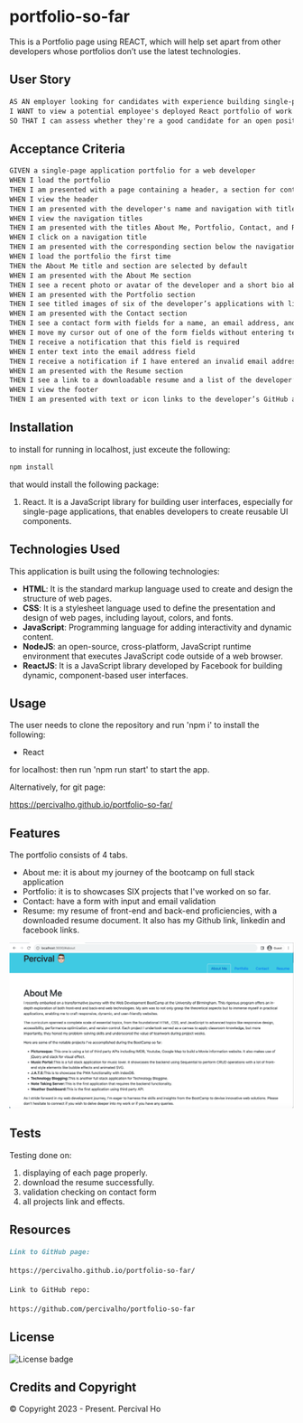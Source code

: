 # portfolio-so-far

This is a Portfolio page using REACT, which will help set apart from other developers whose portfolios don’t use the latest technologies.

## User Story


```md
AS AN employer looking for candidates with experience building single-page applications
I WANT to view a potential employee's deployed React portfolio of work samples
SO THAT I can assess whether they're a good candidate for an open position
```

## Acceptance Criteria

```md
GIVEN a single-page application portfolio for a web developer
WHEN I load the portfolio
THEN I am presented with a page containing a header, a section for content, and a footer
WHEN I view the header
THEN I am presented with the developer's name and navigation with titles corresponding to different sections of the portfolio
WHEN I view the navigation titles
THEN I am presented with the titles About Me, Portfolio, Contact, and Resume, and the title corresponding to the current section is highlighted
WHEN I click on a navigation title
THEN I am presented with the corresponding section below the navigation without the page reloading and that title is highlighted
WHEN I load the portfolio the first time
THEN the About Me title and section are selected by default
WHEN I am presented with the About Me section
THEN I see a recent photo or avatar of the developer and a short bio about them
WHEN I am presented with the Portfolio section
THEN I see titled images of six of the developer’s applications with links to both the deployed applications and the corresponding GitHub repositories
WHEN I am presented with the Contact section
THEN I see a contact form with fields for a name, an email address, and a message
WHEN I move my cursor out of one of the form fields without entering text
THEN I receive a notification that this field is required
WHEN I enter text into the email address field
THEN I receive a notification if I have entered an invalid email address
WHEN I am presented with the Resume section
THEN I see a link to a downloadable resume and a list of the developer’s proficiencies
WHEN I view the footer
THEN I am presented with text or icon links to the developer’s GitHub and LinkedIn profiles, and their profile on a third platform (Stack Overflow, Twitter)
```



## Installation
  
to install for running in localhost, just exceute the following:

  ```md
  npm install 
  ```

that would install the following package:
1.  React.  It is a JavaScript library for building user interfaces, especially for single-page applications, that enables developers to create reusable UI components.

## Technologies Used

This application is built using the following technologies:

- **HTML**: It is the standard markup language used to create and design the structure of web pages.
- **CSS**: It is a stylesheet language used to define the presentation and design of web pages, including layout, colors, and fonts.
- **JavaScript**: Programming language for adding interactivity and dynamic content.
- **NodeJS**: an open-source, cross-platform, JavaScript runtime environment that executes JavaScript code outside of a web browser.
- **ReactJS**:  It is a JavaScript library developed by Facebook for building dynamic, component-based user interfaces.

## Usage

The user needs to clone the repository and run 'npm i' to install the following: 

- React

for localhost:
then run 'npm run start' to start the app.

Alternatively, for git page:

https://percivalho.github.io/portfolio-so-far/


## Features

The portfolio consists of 4 tabs.
- About me: it is about my journey of the bootcamp on full stack application
- Portfolio: it is to showcases SIX projects that I've worked on so far.
- Contact:  have a form with input and email validation 
- Resume: my resume of front-end and back-end proficiencies, with a downloaded resume document.
It also has my Github link, linkedin and facebook links.

![portfolio](src/images/screenshot.png)


## Tests

Testing done on:
1. displaying of each page properly.
2. download the resume successfully.
3. validation checking on contact form
4. all projects link and effects.


## Resources

```md
Link to GitHub page:

https://percivalho.github.io/portfolio-so-far/

Link to GitHub repo:

https://github.com/percivalho/portfolio-so-far

```

## License 

![License badge](https://img.shields.io/badge/license-MIT-blue.svg)


## Credits and Copyright 
&copy; Copyright 2023 - Present. Percival Ho